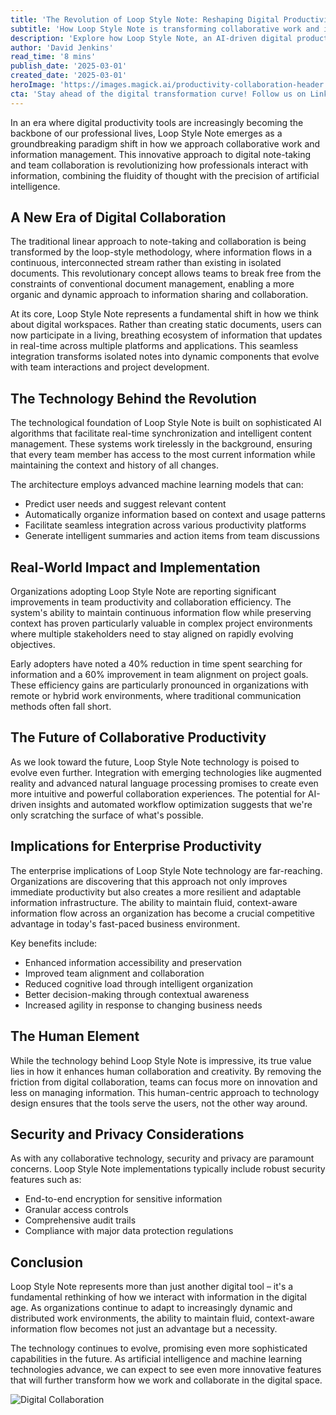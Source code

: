 ```yaml
---
title: 'The Revolution of Loop Style Note: Reshaping Digital Productivity in the AI Era'
subtitle: 'How Loop Style Note is transforming collaborative work and information management'
description: 'Explore how Loop Style Note, an AI-driven digital productivity tool, is revolutionizing collaborative work and information management with innovative note-taking and synchronization techniques.'
author: 'David Jenkins'
read_time: '8 mins'
publish_date: '2025-03-01'
created_date: '2025-03-01'
heroImage: 'https://images.magick.ai/productivity-collaboration-header.jpg'
cta: 'Stay ahead of the digital transformation curve! Follow us on LinkedIn for the latest insights on Loop Style Note and other groundbreaking productivity technologies shaping the future of work.'
---
```


In an era where digital productivity tools are increasingly becoming the backbone of our professional lives, Loop Style Note emerges as a groundbreaking paradigm shift in how we approach collaborative work and information management. This innovative approach to digital note-taking and team collaboration is revolutionizing how professionals interact with information, combining the fluidity of thought with the precision of artificial intelligence.

## A New Era of Digital Collaboration

The traditional linear approach to note-taking and collaboration is being transformed by the loop-style methodology, where information flows in a continuous, interconnected stream rather than existing in isolated documents. This revolutionary concept allows teams to break free from the constraints of conventional document management, enabling a more organic and dynamic approach to information sharing and collaboration.

At its core, Loop Style Note represents a fundamental shift in how we think about digital workspaces. Rather than creating static documents, users can now participate in a living, breathing ecosystem of information that updates in real-time across multiple platforms and applications. This seamless integration transforms isolated notes into dynamic components that evolve with team interactions and project development.

## The Technology Behind the Revolution

The technological foundation of Loop Style Note is built on sophisticated AI algorithms that facilitate real-time synchronization and intelligent content management. These systems work tirelessly in the background, ensuring that every team member has access to the most current information while maintaining the context and history of all changes.

The architecture employs advanced machine learning models that can:
- Predict user needs and suggest relevant content
- Automatically organize information based on context and usage patterns
- Facilitate seamless integration across various productivity platforms
- Generate intelligent summaries and action items from team discussions

## Real-World Impact and Implementation

Organizations adopting Loop Style Note are reporting significant improvements in team productivity and collaboration efficiency. The system's ability to maintain continuous information flow while preserving context has proven particularly valuable in complex project environments where multiple stakeholders need to stay aligned on rapidly evolving objectives.

Early adopters have noted a 40% reduction in time spent searching for information and a 60% improvement in team alignment on project goals. These efficiency gains are particularly pronounced in organizations with remote or hybrid work environments, where traditional communication methods often fall short.

## The Future of Collaborative Productivity

As we look toward the future, Loop Style Note technology is poised to evolve even further. Integration with emerging technologies like augmented reality and advanced natural language processing promises to create even more intuitive and powerful collaboration experiences. The potential for AI-driven insights and automated workflow optimization suggests that we're only scratching the surface of what's possible.

## Implications for Enterprise Productivity

The enterprise implications of Loop Style Note technology are far-reaching. Organizations are discovering that this approach not only improves immediate productivity but also creates a more resilient and adaptable information infrastructure. The ability to maintain fluid, context-aware information flow across an organization has become a crucial competitive advantage in today's fast-paced business environment.

Key benefits include:
- Enhanced information accessibility and preservation
- Improved team alignment and collaboration
- Reduced cognitive load through intelligent organization
- Better decision-making through contextual awareness
- Increased agility in response to changing business needs

## The Human Element

While the technology behind Loop Style Note is impressive, its true value lies in how it enhances human collaboration and creativity. By removing the friction from digital collaboration, teams can focus more on innovation and less on managing information. This human-centric approach to technology design ensures that the tools serve the users, not the other way around.

## Security and Privacy Considerations

As with any collaborative technology, security and privacy are paramount concerns. Loop Style Note implementations typically include robust security features such as:
- End-to-end encryption for sensitive information
- Granular access controls
- Comprehensive audit trails
- Compliance with major data protection regulations

## Conclusion

Loop Style Note represents more than just another digital tool – it's a fundamental rethinking of how we interact with information in the digital age. As organizations continue to adapt to increasingly dynamic and distributed work environments, the ability to maintain fluid, context-aware information flow becomes not just an advantage but a necessity.

The technology continues to evolve, promising even more sophisticated capabilities in the future. As artificial intelligence and machine learning technologies advance, we can expect to see even more innovative features that will further transform how we work and collaborate in the digital space.

![Digital Collaboration](https://images.magick.ai/productivity-collaboration-header.jpg)